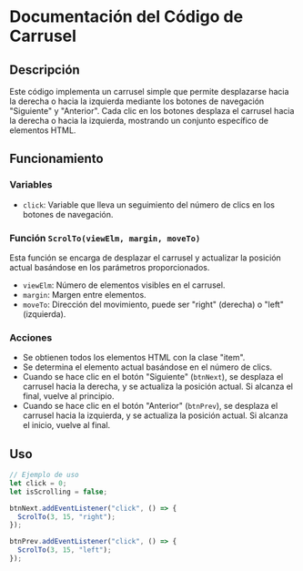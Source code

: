 # Documentación del Código de Carrusel

## Descripción

Este código implementa un carrusel simple que permite desplazarse hacia la derecha o hacia la izquierda mediante los botones de navegación "Siguiente" y "Anterior". Cada clic en los botones desplaza el carrusel hacia la derecha o hacia la izquierda, mostrando un conjunto específico de elementos HTML.

## Funcionamiento

### Variables

- `click`: Variable que lleva un seguimiento del número de clics en los botones de navegación.

### Función `ScrolTo(viewElm, margin, moveTo)`

Esta función se encarga de desplazar el carrusel y actualizar la posición actual basándose en los parámetros proporcionados.

- `viewElm`: Número de elementos visibles en el carrusel.
- `margin`: Margen entre elementos.
- `moveTo`: Dirección del movimiento, puede ser "right" (derecha) o "left" (izquierda).

### Acciones

- Se obtienen todos los elementos HTML con la clase "item".
- Se determina el elemento actual basándose en el número de clics.
- Cuando se hace clic en el botón "Siguiente" (`btnNext`), se desplaza el carrusel hacia la derecha, y se actualiza la posición actual. Si alcanza el final, vuelve al principio.
- Cuando se hace clic en el botón "Anterior" (`btnPrev`), se desplaza el carrusel hacia la izquierda, y se actualiza la posición actual. Si alcanza el inicio, vuelve al final.

## Uso

```javascript
// Ejemplo de uso
let click = 0;
let isScrolling = false;

btnNext.addEventListener("click", () => {
  ScrolTo(3, 15, "right");
});

btnPrev.addEventListener("click", () => {
  ScrolTo(3, 15, "left");
});
```
